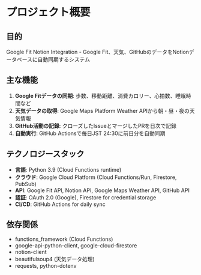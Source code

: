 # プロジェクト概要

## 目的
Google Fit Notion Integration - Google Fit、天気、GitHubのデータをNotionデータベースに自動同期するシステム

## 主な機能
1. **Google Fitデータの同期**: 歩数、移動距離、消費カロリー、心拍数、睡眠時間など
2. **天気データの取得**: Google Maps Platform Weather APIから朝・昼・夜の天気情報
3. **GitHub活動の記録**: クローズしたIssueとマージしたPRを日次で記録
4. **自動実行**: GitHub Actionsで毎日JST 24:30に前日分を自動同期

## テクノロジースタック
- **言語**: Python 3.9 (Cloud Functions runtime)
- **クラウド**: Google Cloud Platform (Cloud Functions/Run, Firestore, PubSub)
- **API**: Google Fit API, Notion API, Google Maps Weather API, GitHub API
- **認証**: OAuth 2.0 (Google), Firestore for credential storage
- **CI/CD**: GitHub Actions for daily sync

## 依存関係
- functions_framework (Cloud Functions)
- google-api-python-client, google-cloud-firestore
- notion-client
- beautifulsoup4 (天気データ処理)
- requests, python-dotenv